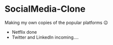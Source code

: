 # SocialMedia-Clone
Making my own copies of the popular platforms 😉
- Netflix done
- Twitter and LinkedIn incoming....
  
